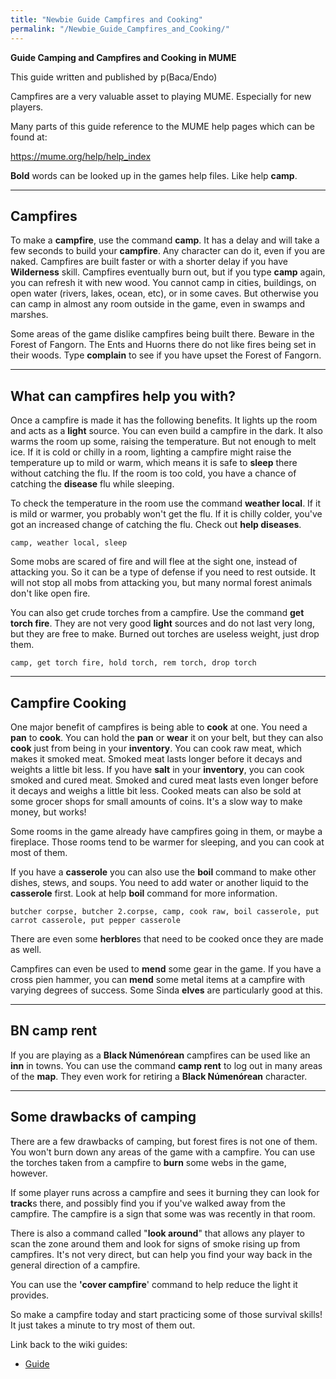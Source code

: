 ```yaml
---
title: "Newbie Guide Campfires and Cooking"
permalink: "/Newbie_Guide_Campfires_and_Cooking/"
---
```


**Guide Camping and Campfires and Cooking in MUME**

This guide written and published by p(Baca/Endo)

Campfires are a very valuable asset to playing MUME. Especially for new
players.

Many parts of this guide reference to the MUME help pages which can be
found at:

<https://mume.org/help/help_index>

**Bold** words can be looked up in the games help files. Like help
**camp**.

------------------------------------------------------------------------

## **Campfires**

To make a **campfire**, use the command **camp**. It has a delay and
will take a few seconds to build your **campfire**. Any character can do
it, even if you are naked. Campfires are built faster or with a shorter
delay if you have **Wilderness** skill. Campfires eventually burn out,
but if you type **camp** again, you can refresh it with new wood. You
cannot camp in cities, buildings, on open water (rivers, lakes, ocean,
etc), or in some caves. But otherwise you can camp in almost any room
outside in the game, even in swamps and marshes.

Some areas of the game dislike campfires being built there. Beware in
the Forest of Fangorn. The Ents and Huorns there do not like fires being
set in their woods. Type **complain** to see if you have upset the
Forest of Fangorn.

------------------------------------------------------------------------

## **What can campfires help you with?**

Once a campfire is made it has the following benefits. It lights up the
room and acts as a **light** source. You can even build a campfire in
the dark. It also warms the room up some, raising the temperature. But
not enough to melt ice. If it is cold or chilly in a room, lighting a
campfire might raise the temperature up to mild or warm, which means it
is safe to **sleep** there without catching the flu. If the room is too
cold, you have a chance of catching the **disease** flu while sleeping.

To check the temperature in the room use the command **weather local**.
If it is mild or warmer, you probably won't get the flu. If it is chilly
colder, you've got an increased change of catching the flu. Check out
**help diseases**.

`camp, weather local, sleep`

Some mobs are scared of fire and will flee at the sight one, instead of
attacking you. So it can be a type of defense if you need to rest
outside. It will not stop all mobs from attacking you, but many normal
forest animals don't like open fire.

You can also get crude torches from a campfire. Use the command **get
torch fire**. They are not very good **light** sources and do not last
very long, but they are free to make. Burned out torches are useless
weight, just drop them.

`camp, get torch fire, hold torch, rem torch, drop torch`

------------------------------------------------------------------------

## **Campfire Cooking**

One major benefit of campfires is being able to **cook** at one. You
need a **pan** to **cook**. You can hold the **pan** or **wear** it on
your belt, but they can also **cook** just from being in your
**inventory**. You can cook raw meat, which makes it smoked meat. Smoked
meat lasts longer before it decays and weights a little bit less. If you
have **salt** in your **inventory**, you can cook smoked and cured meat.
Smoked and cured meat lasts even longer before it decays and weighs a
little bit less. Cooked meats can also be sold at some grocer shops for
small amounts of coins. It's a slow way to make money, but works!

Some rooms in the game already have campfires going in them, or maybe a
fireplace. Those rooms tend to be warmer for sleeping, and you can cook
at most of them.

If you have a **casserole** you can also use the **boil** command to
make other dishes, stews, and soups. You need to add water or another
liquid to the **casserole** first. Look at help **boil** command for
more information.

`butcher corpse, butcher 2.corpse, camp, cook raw, boil casserole, put carrot casserole, put pepper casserole`

There are even some **herblore**s that need to be cooked once they are
made as well.

Campfires can even be used to **mend** some gear in the game. If you
have a cross pien hammer, you can **mend** some metal items at a
campfire with varying degrees of success. Some Sinda **elves** are
particularly good at this.

------------------------------------------------------------------------

## **BN camp rent**

If you are playing as a **Black Númenórean** campfires can be used like
an **inn** in towns. You can use the command **camp rent** to log out in
many areas of the **map**. They even work for retiring a **Black
Númenórean** character.

------------------------------------------------------------------------

## **Some drawbacks of camping**

There are a few drawbacks of camping, but forest fires is not one of
them. You won't burn down any areas of the game with a campfire. You can
use the torches taken from a campfire to **burn** some webs in the game,
however.

If some player runs across a campfire and sees it burning they can look
for **track**s there, and possibly find you if you've walked away from
the campfire. The campfire is a sign that some was was recently in that
room.

There is also a command called "**look around**" that allows any player
to scan the zone around them and look for signs of smoke rising up from
campfires. It's not very direct, but can help you find your way back in
the general direction of a campfire.

You can use the **'cover campfire**' command to help reduce the light it
provides.

So make a campfire today and start practicing some of those survival
skills! It just takes a minute to try most of them out.

Link back to the wiki guides:

- [Guide](Guide "wikilink")